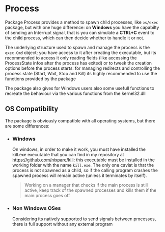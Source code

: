 # Process

Package Process provides a method to spawn child processes,
like `os/exec` package, but with one huge difference: on **Windows**
you have the capabilty of sending an Interrupt signal, that is
you can simulate a **CTRL+C** event to the child process, which
can then decide whether to handle it or not.

The underlying structure used to spawn and manage the process is
the `exec.Cmd` object; you have access to it after creating the executable,
but its recommended to access it only reading fields (like accessing the 
ProcessState infos after the process has exited) or to tweek the creation
options before the process starts: for managing redirects and controlling
the process state (Start, Wait, Stop and Kill) its highly recommended
to use the functions provided by the package

The package also gives for Windows users also some usefull functions
to recreate the behaviour via the various functions from the kernel32.dll

## OS Compatibility

The package is obviously compatible with all operating systems,
but there are some differences:

 + ### Windows

    On windows, in order to make it work, you must have installed the
    kill.exe executable that you can find in my repository at
    https://github.com/nixpare/kill: this executable must be
    installed in the working folder with the name `kill.exe`.
    The only one caviat is that the process is not spawned as a child, so
    if the calling program crashes the spawned process will remain active
    (unless it terminates by itself).

     > Working on a manager that checks if the main process is still active, keep
    track of the spawned processes and kills them if the main process goes off

 + ### Non Windows OSes

    Considering its natively supported to send signals between processes,
    there is full support without any external program
